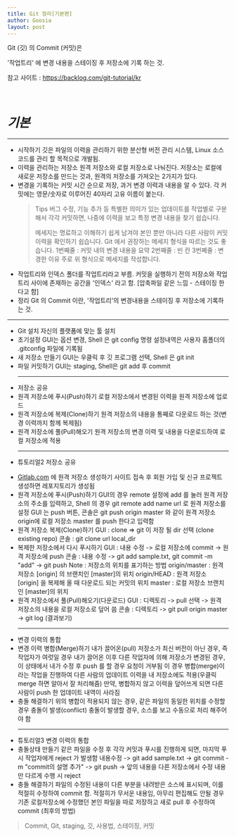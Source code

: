 ```yaml
---
title: Git 정리[기본편]
author: Goosia
layout: post
---
```


Git (깃) 의 Commit (커밋)은

'작업트리' 에 변경 내용을 스테이징 후 저장소에 기록 하는 것.

참고 사이트 : <a href="https://backlog.com/git-tutorial/kr" target="_blank" rel="noopener">https://backlog.com/git-tutorial/kr</a>

&nbsp;
<h1><em>기본</em></h1>

<hr />

<ul>
 	<li>시작하기
깃은 파일의 이력을 관리하기 위한 분산형 버전 관리 시스템, Linux 소스코드를 관리 할 목적으로 개발됨.</li>
 	<li>이력을 관리하는 저장소
원격 저장소와 로컬 저장소로 나눠진다.
저장소는 로컬에 새로운 저장소를 만드는 것과, 원격의 저장소를 가져오는 2가지가 있다.</li>
 	<li>변경을 기록하는 커밋
시간 순으로 저장, 과거 변경 이력과 내용을 알 수 있다.
각 커밋에는 영문/숫자로 이루어진 40자리 고유 이름이 붙는다.
<blockquote>Tips
버그 수정, 기능 추가 등 특별한 의미가 있는 업데이트를 작업별로 구분해서 각각 커밋하면, 나중에 이력을 보고 특정 변경 내용을 찾기 쉽습니다.

메세지는 명료하고 이해하기 쉽게 남겨야 본인 뿐만 아니라 다른 사람이 커밋이력을 확인하기 쉽습니다.
Git 에서 권장하는 메세지 형식을 따르는 것도 좋습니다.
1번째줄 : 커밋 내의 변경 내용을 요약
2번째줄 : 빈 칸
3번쩨줄 : 변경한 이유
주로 위 형식으로 메세지를 작성합니다.</blockquote>
</li>
 	<li>작업트리와 인덱스
폴더를 작업트리라고 부름.
커밋을 실행하기 전의 저장소와 작업 트리 사이에 존재하는 공간을 '인덱스' 라고 함. [압축파일 같은 느낌 - 스테이징 한다고 함]</li>
 	<li>정리
Git 의 Commit 이란, '작업트리'의 변경내용을 스테이징 후 저장소에 기록하는 것.</li>
</ul>

<hr />

<ul>
 	<li>Git 설치
자신의 플랫폼에 맞는 툴 설치</li>
 	<li>초기설정
GUI는 옵션 변경, Shell 은 git config 명령
설정내역은 사용자 홈폴더의 .gitconfig 파일에 기록됨</li>
 	<li>새 저장소 만들기
GUI는 우클릭 후 깃 프로그램 선택, Shell 은 git init</li>
 	<li>파일 커밋하기
GUI는 staging, Shell은 git add
후 commit

<hr />

</li>
 	<li>저장소 공유</li>
 	<li>원격 저장소에 푸시(Push)하기
로컬 저장소에서 변경된 이력을 원격 저장소에 업로드</li>
 	<li>원격 저장소에 복제(Clone)하기
원격 저장소의 내용을 통째로 다운로드 하는 것(변경 이력까지 함께 복제됨)</li>
 	<li>원격 저장소에 풀(Pull)해오기
원격 저장소의 변경 이력 및 내용을 다운로드하여 로컬 저장소에 적용</li>
 	<li>

<hr />

튜토리얼2 저장소 공유</li>
 	<li><a href="http://gitlab.com">Gitlab.com</a> 에 원격 저장소 생성하기
사이트 접속 후 회원 가입 및 신규 프로젝트 생성하면 레포지토리가 생성됨</li>
 	<li>원격 저장소에 푸시(Push)하기
GUI의 경우 remote 설정에 add 를 눌러 원격 저장소의 주소를 입력하고, Shell 의 경우 git remote add name url 로 원격 저장소를 설정
GUI 는 push 버튼, 콘솔은 git push origin master 와 같이 원격 저장소 origin에 로컬 저장소 master 를 push 한다고 입력함</li>
 	<li>원격 저장소 복제(Clone)하기
GUI : clone =&gt; git 이 저장 될 dir 선택 (clone existing repo)
콘솔 : git clone url local_dir</li>
 	<li>복제한 저장소에서 다시 푸시하기
GUI : 내용 수정 -&gt; 로컬 저장소에 commit -&gt; 원격 저장소에 push
콘솔 : 내용 수정 -&gt; git add sample.txt, git commit -m "add" -&gt; git push
Note : 저장소의 위치를 표기하는 방법
origin/master : 원격 저장소 [origin] 의 브랜치인 [master]의 위치
origin/HEAD : 원격 저장소 [origin] 을 복제해 올 때 다운로드 되는 커밋의 위치
master : 로컬 저장소 브랜치인 [master]의 위치</li>
 	<li>원격 저장소에서 풀(Pull)해오기(다운로드)
GUI : 디렉토리 -&gt; pull 선택 -&gt; 원격 저장소의 내용을 로컬 저장소로 덮어 씀
콘솔 : 디렉토리 -&gt; git pull origin master -&gt; git log (결과보기)

<hr />

</li>
 	<li>변경 이력의 통합</li>
 	<li>변경 이력 병합(Merge)하기
내가 끌어온(pull) 저장소가 최신 버전이 아닌 경우,
즉 작업자가 여럿일 경우 내가 끌어온 이후 다른 작업자에 의해 저장소가 변경된 경우,
이 상태에서 내가 수정 후 push 를 할 경우 요청이 거부됨
이 경우 병합(merge)이라는 작업을 진행하여 다른 사람의 업데이트 이력을 내 저장소에도 적용(우클릭 merge 하면 알아서 잘 처리해줌)
만약, 병합하지 않고 이력을 덮어쓰게 되면 다른 사람이 push 한 업데이트 내역이 사라짐</li>
 	<li>충돌 해결하기
위의 병합이 적용되지 않는 경우, 같은 파일의 동일한 위치를 수정할 경우 충돌이 발생(conflict)
충돌이 발생할 경우, 소스를 보고 수동으로 처리 해주어야 함

<hr />

</li>
 	<li>튜토리얼3 변경 이력의 통합</li>
 	<li>충돌상태 만들기
같은 파일을 수정 후 각각 커밋과 푸시를 진행하게 되면, 마지막 푸시 작업자에게 reject 가 발생함
내용수정 -&gt; git add sample.txt -&gt; git commit -m "commit의 설명 추가" -&gt; git push -&gt; 앞의 내용을 다른 저장소에서 수정 내용만 다르게 수행 시 reject</li>
 	<li>충돌 해결하기
파일의 수정된 내용이 다른 부분을 내려받은 소스에 표시되며, 이를 적절히 수정하여 commit 함.
적절히가 무서운 내용임, 아무리 편집해도 안될 경우 기존 로컬저장소에 수정했던 본인 파일을 따로 저장하고 새로 pull 후 수정하여 commit (최후의 방법)</li>
</ul>

<blockquote>Commit, Git, staging, 깃, 사용법, 스테이징, 커밋</blockquote>